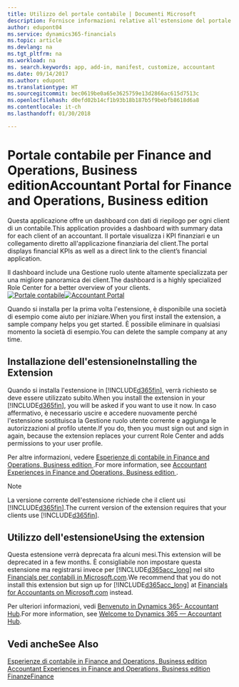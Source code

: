 ```yaml
---
title: Utilizzo del portale contabile | Documenti Microsoft
description: Fornisce informazioni relative all'estensione del portale contabile.
author: edupont04
ms.service: dynamics365-financials
ms.topic: article
ms.devlang: na
ms.tgt_pltfrm: na
ms.workload: na
ms. search.keywords: app, add-in, manifest, customize, accountant
ms.date: 09/14/2017
ms.author: edupont
ms.translationtype: HT
ms.sourcegitcommit: bec0619be0a65e3625759e13d2866ac615d7513c
ms.openlocfilehash: d0efd02b14cf1b93b18b187b5f9bebfb8618d6a8
ms.contentlocale: it-ch
ms.lasthandoff: 01/30/2018

---
```

# <a name="accountant-portal-for-finance-and-operations-business-edition"></a><span data-ttu-id="8f1d8-103">Portale contabile per Finance and Operations, Business edition</span><span class="sxs-lookup"><span data-stu-id="8f1d8-103">Accountant Portal for Finance and Operations, Business edition</span></span>
<span data-ttu-id="8f1d8-104">Questa applicazione offre un dashboard con dati di riepilogo per ogni client di un contabile.</span><span class="sxs-lookup"><span data-stu-id="8f1d8-104">This application provides a dashboard with summary data for each client of an accountant.</span></span> <span data-ttu-id="8f1d8-105">Il portale visualizza i KPI finanziari e un collegamento diretto all'applicazione finanziaria del client.</span><span class="sxs-lookup"><span data-stu-id="8f1d8-105">The portal displays financial KPIs as well as a direct link to the client’s financial application.</span></span>  

<span data-ttu-id="8f1d8-106">Il dashboard include una Gestione ruolo utente altamente specializzata per una migliore panoramica dei client.</span><span class="sxs-lookup"><span data-stu-id="8f1d8-106">The dashboard is a highly specialized Role Center for a better overview of your clients.</span></span>  
<span data-ttu-id="8f1d8-107">[![Portale contabile](./media/ui-extensions-accportal/accountant-portal.png)](https://go.microsoft.com/fwlink/?linkid=851257)</span><span class="sxs-lookup"><span data-stu-id="8f1d8-107">[![Accountant Portal](./media/ui-extensions-accportal/accountant-portal.png)](https://go.microsoft.com/fwlink/?linkid=851257)</span></span>

<span data-ttu-id="8f1d8-108">Quando si installa per la prima volta l'estensione, è disponibile una società di esempio come aiuto per iniziare.</span><span class="sxs-lookup"><span data-stu-id="8f1d8-108">When you first install the extension, a sample company helps you get started.</span></span> <span data-ttu-id="8f1d8-109">È possibile eliminare in qualsiasi momento la società di esempio.</span><span class="sxs-lookup"><span data-stu-id="8f1d8-109">You can delete the sample company at any time.</span></span>  

## <a name="installing-the-extension"></a><span data-ttu-id="8f1d8-110">Installazione dell'estensione</span><span class="sxs-lookup"><span data-stu-id="8f1d8-110">Installing the Extension</span></span>
<span data-ttu-id="8f1d8-111">Quando si installa l'estensione in [!INCLUDE[d365fin](includes/d365fin_md.md)], verrà richiesto se deve essere utilizzato subito.</span><span class="sxs-lookup"><span data-stu-id="8f1d8-111">When you install the extension in your [!INCLUDE[d365fin](includes/d365fin_md.md)], you will be asked if you want to use it now.</span></span> <span data-ttu-id="8f1d8-112">In caso affermativo, è necessario uscire e accedere nuovamente perché l'estensione sostituisca la Gestione ruolo utente corrente e aggiunga le autorizzazioni al profilo utente.</span><span class="sxs-lookup"><span data-stu-id="8f1d8-112">If you do, then you must sign out and sign in again, because the extension replaces your current Role Center and adds permissions to your user profile.</span></span>  

<span data-ttu-id="8f1d8-113">Per altre informazioni, vedere [Esperienze di contabile in Finance and Operations, Business edition ](finance-accounting.md).</span><span class="sxs-lookup"><span data-stu-id="8f1d8-113">For more information, see [Accountant Experiences in Finance and Operations, Business edition ](finance-accounting.md).</span></span>  

> [!NOTE]  
>  <span data-ttu-id="8f1d8-114">La versione corrente dell'estensione richiede che il client usi [!INCLUDE[d365fin](includes/d365fin_md.md)].</span><span class="sxs-lookup"><span data-stu-id="8f1d8-114">The current version of the extension requires that your clients use [!INCLUDE[d365fin](includes/d365fin_md.md)].</span></span>  

## <a name="using-the-extension"></a><span data-ttu-id="8f1d8-115">Utilizzo dell'estensione</span><span class="sxs-lookup"><span data-stu-id="8f1d8-115">Using the extension</span></span>
<span data-ttu-id="8f1d8-116">Questa estensione verrà deprecata fra alcuni mesi.</span><span class="sxs-lookup"><span data-stu-id="8f1d8-116">This extension will be deprecated in a few months.</span></span> <span data-ttu-id="8f1d8-117">È consigliabile non impostare questa estensione ma registrarsi invece per [!INCLUDE[d365acc_long](includes/d365acc_long_md.md)] nel sito [Financials per contabili in Microsoft.com](https://www.microsoft.com/en-us/dynamics365/financial-insights-for-accountants).</span><span class="sxs-lookup"><span data-stu-id="8f1d8-117">We recommend that you do not install this extension but sign up for [!INCLUDE[d365acc_long](includes/d365acc_long_md.md)] at [Financials for Accountants on Microsoft.com](https://www.microsoft.com/en-us/dynamics365/financial-insights-for-accountants) instead.</span></span>

<span data-ttu-id="8f1d8-118">Per ulteriori informazioni, vedi [Benvenuto in Dynamics 365- Accountant Hub](/dynamics365/accountants/index.md).</span><span class="sxs-lookup"><span data-stu-id="8f1d8-118">For more information, see [Welcome to Dynamics 365 — Accountant Hub](/dynamics365/accountants/index.md).</span></span>  

## <a name="see-also"></a><span data-ttu-id="8f1d8-119">Vedi anche</span><span class="sxs-lookup"><span data-stu-id="8f1d8-119">See Also</span></span>
[<span data-ttu-id="8f1d8-120">Esperienze di contabile in Finance and Operations, Business edition </span><span class="sxs-lookup"><span data-stu-id="8f1d8-120">Accountant Experiences in Finance and Operations, Business edition </span></span>](finance-accounting.md)  
[<span data-ttu-id="8f1d8-121">Finanze</span><span class="sxs-lookup"><span data-stu-id="8f1d8-121">Finance</span></span>](finance.md)  


